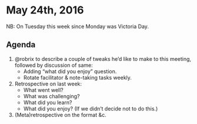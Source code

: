 # May 24th, 2016

NB: On Tuesday this week since Monday was Victoria Day.

## Agenda

1. @robrix to describe a couple of tweaks he’d like to make to this meeting, followed by discussion of same:
	- Adding “what did you enjoy” question.
	- Rotate facilitator & note-taking tasks weekly.
2. Retrospective on last week:
	- What went well?
	- What was challenging?
	- What did you learn?
	- What did you enjoy? (If we didn’t decide not to do this.)
3. (Meta)retrospective on the format &c.
